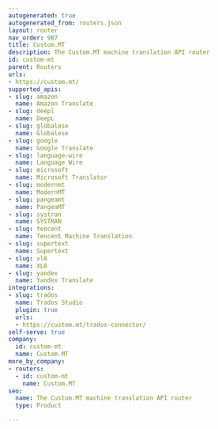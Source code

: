 ```yaml
---
autogenerated: true
autogenerated_from: routers.json
layout: router
nav_order: 987
title: Custom.MT
description: The Custom.MT machine translation API router
id: custom-mt
parent: Routers
urls:
- https://custom.mt/
supported_apis:
- slug: amazon
  name: Amazon Translate
- slug: deepl
  name: DeepL
- slug: globalese
  name: Globalese
- slug: google
  name: Google Translate
- slug: language-wire
  name: Language Wire
- slug: microsoft
  name: Microsoft Translator
- slug: modernmt
  name: ModernMT
- slug: pangeamt
  name: PangeaMT
- slug: systran
  name: SYSTRAN
- slug: tencent
  name: Tencent Machine Translation
- slug: supertext
  name: Supertext
- slug: xl8
  name: XL8
- slug: yandex
  name: Yandex Translate
integrations:
- slug: trados
  name: Trados Studio
  plugin: true
  urls:
  - https://custom.mt/trados-connector/
self-serve: true
company:
  id: custom-mt
  name: Custom.MT
more_by_company:
- routers:
  - id: custom-mt
    name: Custom.MT
seo:
  name: The Custom.MT machine translation API router
  type: Product

---
```


